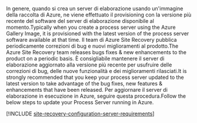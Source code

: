 
<span data-ttu-id="7a0fe-101">In genere, quando si crea un server di elaborazione usando un'immagine della raccolta di Azure, ne viene effettuato il provisioning con la versione più recente del software del server di elaborazione disponibile al momento.</span><span class="sxs-lookup"><span data-stu-id="7a0fe-101">Typically when you create a process server using the Azure Gallery Image, it is provisioned with the latest version of the process server software available at that time.</span></span> <span data-ttu-id="7a0fe-102">Il team di Azure Site Recovery pubblica periodicamente correzioni di bug e nuovi miglioramenti al prodotto.</span><span class="sxs-lookup"><span data-stu-id="7a0fe-102">The Azure Site Recovery team releases bugs fixes & new enhancements to the product on a periodic basis.</span></span> <span data-ttu-id="7a0fe-103">È consigliabile mantenere il server di elaborazione aggiornato alla versione più recente per usufruire delle correzioni di bug, delle nuove funzionalità e dei miglioramenti rilasciati.</span><span class="sxs-lookup"><span data-stu-id="7a0fe-103">It is strongly recommended that you keep your process server updated to the latest version to take advantage of the bug fixes, new features & enhancements that have been released.</span></span> <span data-ttu-id="7a0fe-104">Per aggiornare il server di elaborazione in esecuzione in Azure, seguire questa procedura.</span><span class="sxs-lookup"><span data-stu-id="7a0fe-104">Follow the below steps to update your Process Server running in Azure.</span></span>

[!INCLUDE [site-recovery-configuration-server-requirements](site-recovery-vmware-upgrade-process-server-internal.md)]
